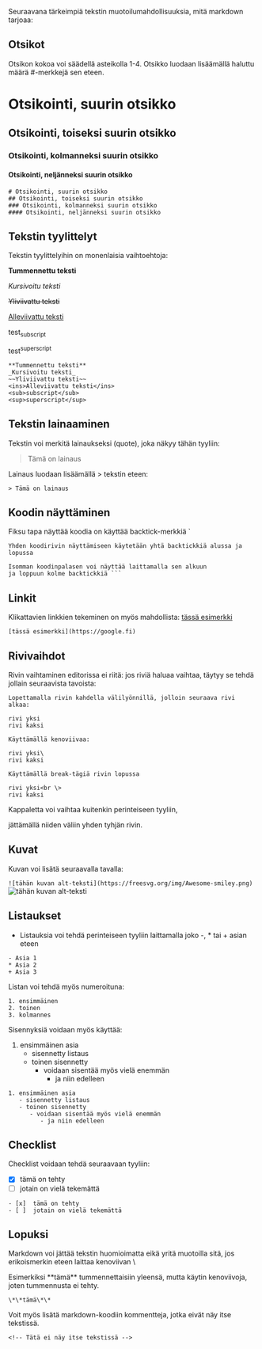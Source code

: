 Seuraavana tärkeimpiä tekstin muotoilumahdollisuuksia, mitä markdown tarjoaa:

## Otsikot

Otsikon kokoa voi säädellä asteikolla 1-4. Otsikko luodaan lisäämällä haluttu määrä #-merkkejä sen eteen.

# Otsikointi, suurin otsikko
## Otsikointi, toiseksi suurin otsikko
### Otsikointi, kolmanneksi suurin otsikko
#### Otsikointi, neljänneksi suurin otsikko

```
# Otsikointi, suurin otsikko
## Otsikointi, toiseksi suurin otsikko
### Otsikointi, kolmanneksi suurin otsikko
#### Otsikointi, neljänneksi suurin otsikko
```


## Tekstin tyylittelyt

Tekstin tyylittelyihin on monenlaisia vaihtoehtoja:

**Tummennettu teksti**

_Kursivoitu teksti_

~~Yliviivattu teksti~~

<ins>Alleviivattu teksti</ins>

test<sub>subscript</sub>

test<sup>superscript</sup>

```
**Tummennettu teksti**
_Kursivoitu teksti_
~~Yliviivattu teksti~~
<ins>Alleviivattu teksti</ins>
<sub>subscript</sub>
<sup>superscript</sup>
```

## Tekstin lainaaminen

Tekstin voi merkitä lainaukseksi (quote), joka näkyy tähän tyyliin:

> Tämä on lainaus

Lainaus luodaan lisäämällä > tekstin eteen:

`> Tämä on lainaus`

## Koodin näyttäminen

Fiksu tapa näyttää koodia on käyttää backtick-merkkiä `

`Yhden koodirivin näyttämiseen käytetään yhtä backtickkiä alussa ja lopussa`

```
Isomman koodinpalasen voi näyttää laittamalla sen alkuun
ja loppuun kolme backtickkiä ```
```

## Linkit

Klikattavien linkkien tekeminen on myös mahdollista: [tässä esimerkki](https://google.fi)

`[tässä esimerkki](https://google.fi)`

## Rivivaihdot

Rivin vaihtaminen editorissa ei riitä: jos riviä haluaa vaihtaa, täytyy se tehdä jollain seuraavista tavoista:

```
Lopettamalla rivin kahdella välilyönnillä, jolloin seuraava rivi alkaa:

rivi yksi  
rivi kaksi

Käyttämällä kenoviivaa:

rivi yksi\
rivi kaksi

Käyttämällä break-tägiä rivin lopussa

rivi yksi<br \>
rivi kaksi

```

Kappaletta voi vaihtaa kuitenkin perinteiseen tyyliin,

jättämällä niiden väliin yhden tyhjän rivin.

## Kuvat

Kuvan voi lisätä seuraavalla tavalla:

`![tähän kuvan alt-teksti](https://freesvg.org/img/Awesome-smiley.png)`
![tähän kuvan alt-teksti](https://freesvg.org/img/Awesome-smiley.png)

## Listaukset

+ Listauksia voi tehdä perinteiseen tyyliin laittamalla joko -, * tai + asian eteen

```
- Asia 1
* Asia 2
+ Asia 3
```

Listan voi tehdä myös numeroituna:

```
1. ensimmäinen
2. toinen
3. kolmannes
```

Sisennyksiä voidaan myös käyttää:

1. ensimmäinen asia
   - sisennetty listaus
   - toinen sisennetty
      - voidaan sisentää myös vielä enemmän
         - ja niin edelleen

```
1. ensimmäinen asia
   - sisennetty listaus
   - toinen sisennetty
      - voidaan sisentää myös vielä enemmän
         - ja niin edelleen
```

## Checklist

Checklist voidaan tehdä seuraavaan tyyliin:

- [x]  tämä on tehty
- [ ]  jotain on vielä tekemättä

```
- [x]  tämä on tehty
- [ ]  jotain on vielä tekemättä
```

## Lopuksi

Markdown voi jättää tekstin huomioimatta eikä yritä muotoilla sitä, jos erikoismerkin eteen laittaa kenoviivan \

Esimerkiksi \*\*tämä\*\* tummennettaisiin yleensä, mutta käytin kenoviivoja, joten tummennusta ei tehty.

`\*\*tämä\*\*`

Voit myös lisätä markdown-koodiin kommentteja, jotka eivät näy itse tekstissä.

<!-- Tätä ei näy itse tekstissä -->

`<!-- Tätä ei näy itse tekstissä -->`
